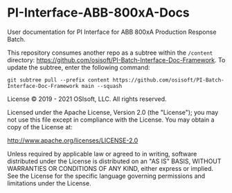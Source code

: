# PI-Interface-ABB-800xA-Docs

User documentation for PI Interface for ABB 800xA Production Response Batch.

This repository consumes another repo as a subtree within the `/content` directory: https://github.com/osisoft/PI-Batch-Interface-Doc-Framework. To update the subtree, enter the following command:

`git subtree pull --prefix content https://github.com/osisoft/PI-Batch-Interface-Doc-Framework main --squash`

License &copy; 2019 - 2021 OSIsoft, LLC. All rights reserved.

Licensed under the Apache License, Version 2.0 (the "License"); you may not use this file except in compliance with the License. You may obtain a copy of the License at:

http://www.apache.org/licenses/LICENSE-2.0

Unless required by applicable law or agreed to in writing, software distributed under the License is distributed on an "AS IS" BASIS, WITHOUT WARRANTIES OR CONDITIONS OF ANY KIND, either express or implied. See the License for the specific language governing permissions and limitations under the License.
